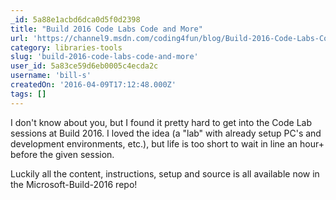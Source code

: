 ```yaml
---
_id: 5a88e1acbd6dca0d5f0d2398
title: "Build 2016 Code Labs Code and More"
url: 'https://channel9.msdn.com/coding4fun/blog/Build-2016-Code-Labs-Code-and-More'
category: libraries-tools
slug: 'build-2016-code-labs-code-and-more'
user_id: 5a83ce59d6eb0005c4ecda2c
username: 'bill-s'
createdOn: '2016-04-09T17:12:48.000Z'
tags: []
---
```


I don't know about you, but I found it pretty hard to get into the Code Lab sessions at Build 2016. I loved the idea (a "lab" with already setup PC's and development environments, etc.), but life is too short to wait in line an hour+ before the given session.

Luckily all the content, instructions, setup and source is all available now in the Microsoft-Build-2016 repo!
